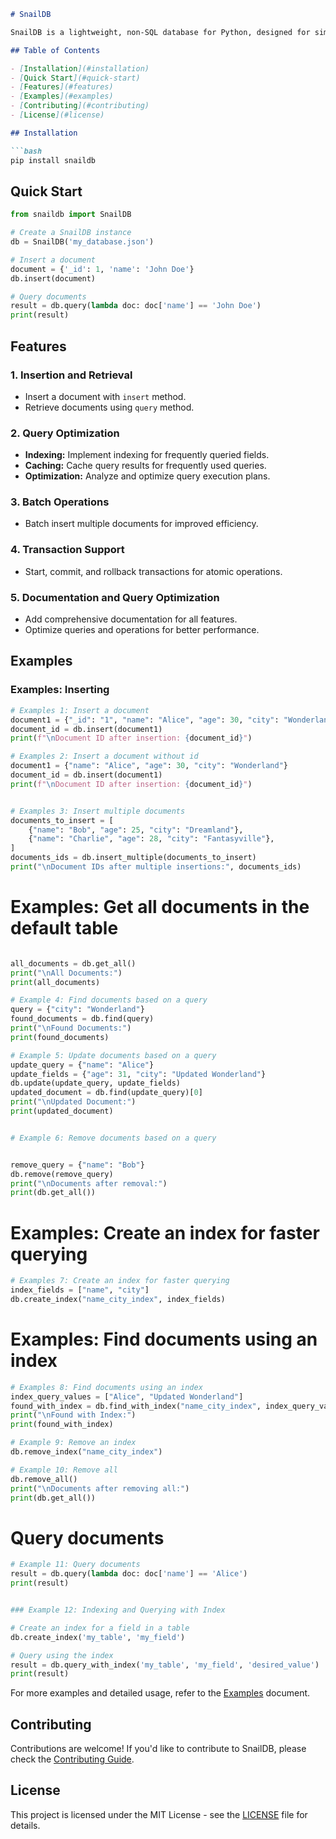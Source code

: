 
```markdown
# SnailDB

SnailDB is a lightweight, non-SQL database for Python, designed for simplicity and ease of use.

## Table of Contents

- [Installation](#installation)
- [Quick Start](#quick-start)
- [Features](#features)
- [Examples](#examples)
- [Contributing](#contributing)
- [License](#license)

## Installation

```bash
pip install snaildb
```

## Quick Start

```python
from snaildb import SnailDB

# Create a SnailDB instance
db = SnailDB('my_database.json')

# Insert a document
document = {'_id': 1, 'name': 'John Doe'}
db.insert(document)

# Query documents
result = db.query(lambda doc: doc['name'] == 'John Doe')
print(result)
```

## Features

### 1. **Insertion and Retrieval**
- Insert a document with `insert` method.
- Retrieve documents using `query` method.

### 2. **Query Optimization**
- **Indexing:** Implement indexing for frequently queried fields.
- **Caching:** Cache query results for frequently used queries.
- **Optimization:** Analyze and optimize query execution plans.

### 3. **Batch Operations**
- Batch insert multiple documents for improved efficiency.

### 4. **Transaction Support**
- Start, commit, and rollback transactions for atomic operations.

### 5. **Documentation and Query Optimization**
- Add comprehensive documentation for all features.
- Optimize queries and operations for better performance.

## Examples

### Examples: Inserting
```python
# Examples 1: Insert a document
document1 = {"_id": "1", "name": "Alice", "age": 30, "city": "Wonderland"}
document_id = db.insert(document1)
print(f"\nDocument ID after insertion: {document_id}")

# Examples 2: Insert a document without id
document1 = {"name": "Alice", "age": 30, "city": "Wonderland"}
document_id = db.insert(document1)
print(f"\nDocument ID after insertion: {document_id}")


# Examples 3: Insert multiple documents
documents_to_insert = [
    {"name": "Bob", "age": 25, "city": "Dreamland"},
    {"name": "Charlie", "age": 28, "city": "Fantasyville"},
]
documents_ids = db.insert_multiple(documents_to_insert)
print("\nDocument IDs after multiple insertions:", documents_ids)

```

# Examples: Get all documents in the default table
```python

all_documents = db.get_all()
print("\nAll Documents:")
print(all_documents)

# Example 4: Find documents based on a query
query = {"city": "Wonderland"}
found_documents = db.find(query)
print("\nFound Documents:")
print(found_documents)

# Example 5: Update documents based on a query
update_query = {"name": "Alice"}
update_fields = {"age": 31, "city": "Updated Wonderland"}
db.update(update_query, update_fields)
updated_document = db.find(update_query)[0]
print("\nUpdated Document:")
print(updated_document)


# Example 6: Remove documents based on a query


remove_query = {"name": "Bob"}
db.remove(remove_query)
print("\nDocuments after removal:")
print(db.get_all())

```
# Examples: Create an index for faster querying
```python
# Examples 7: Create an index for faster querying
index_fields = ["name", "city"]
db.create_index("name_city_index", index_fields)

```

# Examples: Find documents using an index
```python
# Examples 8: Find documents using an index
index_query_values = ["Alice", "Updated Wonderland"]
found_with_index = db.find_with_index("name_city_index", index_query_values)
print("\nFound with Index:")
print(found_with_index)

# Example 9: Remove an index
db.remove_index("name_city_index")

# Example 10: Remove all
db.remove_all()
print("\nDocuments after removing all:")
print(db.get_all())
```

# Query documents
```python
# Example 11: Query documents
result = db.query(lambda doc: doc['name'] == 'Alice')
print(result)


### Example 12: Indexing and Querying with Index

# Create an index for a field in a table
db.create_index('my_table', 'my_field')

# Query using the index
result = db.query_with_index('my_table', 'my_field', 'desired_value')
print(result)
```

For more examples and detailed usage, refer to the [Examples](#) document.

## Contributing

Contributions are welcome! If you'd like to contribute to SnailDB, please check the [Contributing Guide](CONTRIBUTING.md).

## License

This project is licensed under the MIT License - see the [LICENSE](LICENSE) file for details.
```
